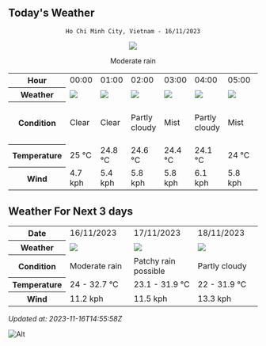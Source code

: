 ## Today's Weather
<div align="center">

`Ho Chi Minh City, Vietnam - 16/11/2023`

<img src="https://cdn.weatherapi.com/weather/64x64/day/302.png"/>

Moderate rain

</div>


<table>
    <tr>
        <th>Hour</th>
          <td>00:00</div>   <td>01:00</div>   <td>02:00</div>   <td>03:00</div>   <td>04:00</div>   <td>05:00</div>   <td>06:00</div>   <td>07:00</div>   <td>08:00</div>   <td>09:00</div>   <td>10:00</div>   <td>11:00</div>   <td>12:00</div>   <td>13:00</div>   <td>14:00</div>   <td>15:00</div>   <td>16:00</div>   <td>17:00</div>   <td>18:00</div>   <td>19:00</div>   <td>20:00</div>   <td>$${\color{red}21:00}$$</td>   <td>22:00</div>   <td>23:00</div> 
    </tr>
    <tr>
        <th>Weather</th>
        <td><img src="https://cdn.weatherapi.com/weather/64x64/night/113.png"></img></td><td><img src="https://cdn.weatherapi.com/weather/64x64/night/113.png"></img></td><td><img src="https://cdn.weatherapi.com/weather/64x64/night/116.png"></img></td><td><img src="https://cdn.weatherapi.com/weather/64x64/night/143.png"></img></td><td><img src="https://cdn.weatherapi.com/weather/64x64/night/116.png"></img></td><td><img src="https://cdn.weatherapi.com/weather/64x64/night/143.png"></img></td><td><img src="https://cdn.weatherapi.com/weather/64x64/day/143.png"></img></td><td><img src="https://cdn.weatherapi.com/weather/64x64/day/116.png"></img></td><td><img src="https://cdn.weatherapi.com/weather/64x64/day/113.png"></img></td><td><img src="https://cdn.weatherapi.com/weather/64x64/day/113.png"></img></td><td><img src="https://cdn.weatherapi.com/weather/64x64/day/116.png"></img></td><td><img src="https://cdn.weatherapi.com/weather/64x64/day/176.png"></img></td><td><img src="https://cdn.weatherapi.com/weather/64x64/day/266.png"></img></td><td><img src="https://cdn.weatherapi.com/weather/64x64/day/353.png"></img></td><td><img src="https://cdn.weatherapi.com/weather/64x64/day/356.png"></img></td><td><img src="https://cdn.weatherapi.com/weather/64x64/day/353.png"></img></td><td><img src="https://cdn.weatherapi.com/weather/64x64/day/176.png"></img></td><td><img src="https://cdn.weatherapi.com/weather/64x64/day/176.png"></img></td><td><img src="https://cdn.weatherapi.com/weather/64x64/night/116.png"></img></td><td><img src="https://cdn.weatherapi.com/weather/64x64/night/176.png"></img></td><td><img src="https://cdn.weatherapi.com/weather/64x64/night/116.png"></img></td><td><img src="https://cdn.weatherapi.com/weather/64x64/night/116.png"></img></td><td><img src="https://cdn.weatherapi.com/weather/64x64/night/122.png"></img></td><td><img src="https://cdn.weatherapi.com/weather/64x64/night/116.png"></img></td>
    </tr>
    <tr>
        <th>Condition</th>
        <td width="200px">Clear</td><td width="200px">Clear</td><td width="200px">Partly cloudy</td><td width="200px">Mist</td><td width="200px">Partly cloudy</td><td width="200px">Mist</td><td width="200px">Mist</td><td width="200px">Partly cloudy</td><td width="200px">Sunny</td><td width="200px">Sunny</td><td width="200px">Partly cloudy</td><td width="200px">Patchy rain possible</td><td width="200px">Light drizzle</td><td width="200px">Light rain shower</td><td width="200px">Moderate or heavy rain shower</td><td width="200px">Light rain shower</td><td width="200px">Patchy rain possible</td><td width="200px">Patchy rain possible</td><td width="200px">Partly cloudy</td><td width="200px">Patchy rain possible</td><td width="200px">Partly cloudy</td><td width="200px">Partly cloudy</td><td width="200px">Overcast</td><td width="200px">Partly cloudy</td>
    </tr>
    <tr>
        <th>Temperature</th>
        <td>25 °C</td><td>24.8 °C</td><td>24.6 °C</td><td>24.4 °C</td><td>24.1 °C</td><td>24 °C</td><td>24.1 °C</td><td>25.4 °C</td><td>27 °C</td><td>28.9 °C</td><td>30.7 °C</td><td>31.8 °C</td><td>32.7 °C</td><td>31.7 °C</td><td>29.6 °C</td><td>28.1 °C</td><td>27.8 °C</td><td>27 °C</td><td>26.3 °C</td><td>26 °C</td><td>25.7 °C</td><td>27 °C</td><td>25.4 °C</td><td>25.4 °C</td>
    </tr>
    <tr>
        <th>Wind</th>
        <td>4.7 kph</td><td>5.4 kph</td><td>5.8 kph</td><td>5.8 kph</td><td>6.1 kph</td><td>5.8 kph</td><td>4.3 kph</td><td>4.7 kph</td><td>5 kph</td><td>4.3 kph</td><td>4.3 kph</td><td>5.4 kph</td><td>6.1 kph</td><td>8.3 kph</td><td>10.1 kph</td><td>11.2 kph</td><td>6.5 kph</td><td>8.6 kph</td><td>6.1 kph</td><td>5.4 kph</td><td>3.6 kph</td><td>3.6 kph</td><td>4.7 kph</td><td>5.8 kph</td>
    </tr>
</table>


## Weather For Next 3 days


<table>
    <tr>
        <th>Date</th>
        <td>16/11/2023</td><td>17/11/2023</td><td>18/11/2023</td>
    </tr>
    <tr>
        <th>Weather</th>
        <td><img src="https://cdn.weatherapi.com/weather/64x64/day/302.png"></img></td><td><img src="https://cdn.weatherapi.com/weather/64x64/day/176.png"></img></td><td><img src="https://cdn.weatherapi.com/weather/64x64/day/116.png"></img></td>
    </tr>
    <tr>
        <th>Condition</th>
        <td width="200px">Moderate rain</td><td width="200px">Patchy rain possible</td><td width="200px">Partly cloudy</td>
    </tr>
    <tr>
        <th>Temperature</th>
        <td>24 -  32.7 °C</td><td>23.1 -  31.9 °C</td><td>22 -  31.9 °C</td>
    </tr>
    <tr>
        <th>Wind</th>
        <td>11.2 kph</td><td>11.5 kph</td><td>13.3 kph</td>
    </tr>
</table>


*Updated at: 2023-11-16T14:55:58Z*

![Alt](https://repobeats.axiom.co/api/embed/7d451ae2cdef1648d2e14e5cc714356b2ebae209.svg "Repobeats analytics image")